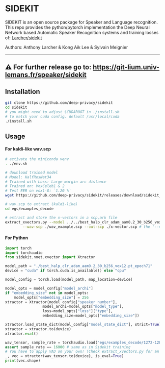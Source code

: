 SIDEKIT
=======

SIDEKIT is an open source package for Speaker and Language recognition.
This repo provides the python/pytorch implementation the Deep Neural Network based Automatic Speaker Recognition systems and training losses of: [Larcher/sidekit](https://git-lium.univ-lemans.fr/speaker/sidekit)

Authors: Anthony Larcher & Kong Aik Lee & Sylvain Meignier

---
⚠️ For further release go to: https://git-lium.univ-lemans.fr/speaker/sidekit
---

## Installation

```sh
git clone https://github.com/deep-privacy/sidekit
cd sidekit
# you might need to adjust $CUDAROOT in ./install.sh
# to match your cuda config. default /usr/local/cuda
./install.sh
```

## Usage

#### For kaldi-like wav.scp

```sh
# activate the miniconda venv
. ./env.sh

# download trained model
# Model: HalfResNet34
# Trained with Loss: Large margin arc distance
# Trained on: VoxCeleb1 & 2
# Test EER on vox1-O: `1.20 %`
wget https://github.com/deep-privacy/sidekit/releases/download/sidekit_v0.1/best_halp_clr_adam_aam0.2_30_b256_vox12.pt_epoch71

# wav.scp to extract (kaldi-like)
cd egs/examples_decode

# extract and store the x-vectors in a scp,ark file
extract_xvectors.py --model ../../best_halp_clr_adam_aam0.2_30_b256_vox12.pt_epoch71 \
        --wav-scp ./wav_example.scp --out-scp ./x-vector.scp # the "--vad" flag can be used to remove non speech
```

#### For Python

```python
import torch
import torchaudio
from sidekit.nnet.xvector import Xtractor

model_path = "./best_halp_clr_adam_aam0.2_30_b256_vox12.pt_epoch71"
device = "cuda" if torch.cuda.is_available() else "cpu"

model_config = torch.load(model_path, map_location=device)

model_opts = model_config["model_archi"]
if "embedding_size" not in model_opts:
    model_opts["embedding_size"] = 256
xtractor = Xtractor(model_config["speaker_number"],
                 model_archi=model_opts["model_type"],
                 loss=model_opts["loss"]["type"],
                 embedding_size=model_opts["embedding_size"])

xtractor.load_state_dict(model_config["model_state_dict"], strict=True)
xtractor = xtractor.to(device)
xtractor.eval()

wav_tensor, sample_rate = torchaudio.load("egs/examples_decode/1272-128104-0000.wav")
assert sample_rate == 16000 # same as in Sidekit training
# You have to apply VAD on your own! (Check extract_xvectors.py for an example)
_, vec = xtractor(wav_tensor.to(device), is_eval=True)
print(vec.shape)
```
